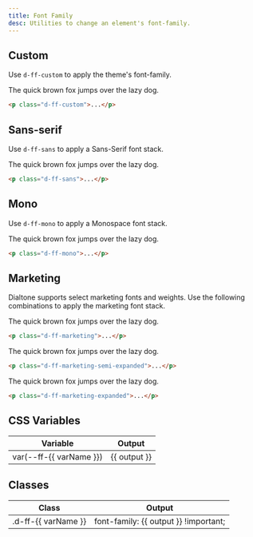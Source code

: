 ```yaml
---
title: Font Family
desc: Utilities to change an element's font-family.
---
```


## Custom

Use `d-ff-custom` to apply the theme's font-family.

<code-well-header class="d-d-flex d-jc-center d-fd-column d-p24 d-bgc-black-200 d-w100p d-hmn102" custom>
  <p class="d-fs-300 d-ff-custom">The quick brown fox jumps over the lazy dog.</p>
</code-well-header>

```html
<p class="d-ff-custom">...</p>
```

## Sans-serif

Use `d-ff-sans` to apply a Sans-Serif font stack.

<code-well-header class="d-d-flex d-jc-center d-fd-column d-p24 d-bgc-black-200 d-w100p d-hmn102" custom>
  <p class="d-fs-300 d-ff-sans">The quick brown fox jumps over the lazy dog.</p>
</code-well-header>

```html
<p class="d-ff-sans">...</p>
```

## Mono

Use `d-ff-mono` to apply a Monospace font stack.

<code-well-header class="d-d-flex d-jc-center d-fd-column d-p24 d-bgc-black-200 d-w100p d-hmn102" custom>
  <p class="d-fs-300 d-ff-mono">The quick brown fox jumps over the lazy dog.</p>
</code-well-header>

```html
<p class="d-ff-mono">...</p>
```

## Marketing

Dialtone supports select marketing fonts and weights. Use the following combinations to apply the marketing font stack.

<code-well-header class="d-d-flex d-jc-center d-fd-column d-p24 d-bgc-black-200 d-w100p d-hmn102" custom>
  <p class="d-fs-300 d-ff-marketing">The quick brown fox jumps over the lazy dog.</p>
</code-well-header>

```html
<p class="d-ff-marketing">...</p>
```

<code-well-header class="d-d-flex d-jc-center d-fd-column d-p24 d-bgc-black-200 d-w100p d-hmn102" custom>
  <p class="d-fs-300 d-ff-marketing-semi-expanded">The quick brown fox jumps over the lazy dog.</p>
</code-well-header>

```html
<p class="d-ff-marketing-semi-expanded">...</p>
```

<code-well-header class="d-d-flex d-jc-center d-fd-column d-p24 d-bgc-black-200 d-w100p d-hmn102" custom>
  <p class="d-fs-300 d-ff-marketing-expanded">The quick brown fox jumps over the lazy dog.</p>
</code-well-header>

```html
<p class="d-ff-marketing-expanded">...</p>
```

<script setup>
  import { fontFamily } from '@data/type.json';
</script>

## CSS Variables

<table class="d-table dialtone-doc-table">
  <thead>
    <tr>
      <th scope="col" class="d-w40p">Variable</th>
      <th scope="col">Output</th>
    </tr>
  </thead>
  <tbody>
    <tr v-for="{ var: varName, output } in fontFamily.slice(0, -1)">
      <td class="d-ff-mono d-fc-purple-400 d-fw-normal d-fs-100">var(--ff-{{ varName }})</td>
      <td class="d-ff-mono d-fs-100">{{ output }}</td>
    </tr>
  </tbody>
</table>

## Classes

<table class="d-table dialtone-doc-table">
  <thead>
    <tr>
      <th scope="col" class="d-w40p">Class</th>
      <th scope="col">Output</th>
    </tr>
  </thead>
  <tbody>
    <tr v-for="{ var: varName, output } in fontFamily">
      <td class="d-ff-mono d-fc-purple-400 d-fw-normal d-fs-100">.d-ff-{{ varName }}</td>
      <td class="d-ff-mono d-fs-100">font-family: {{ output }} !important;</td>
    </tr>
  </tbody>
</table>
